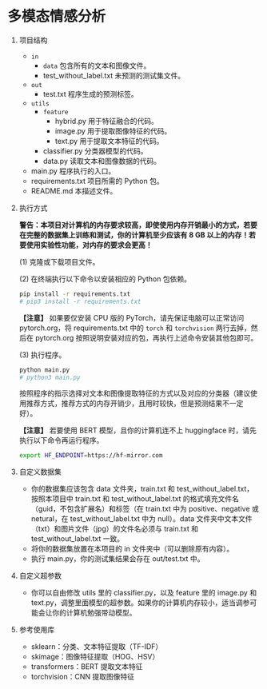 # 多模态情感分析

1. 项目结构
   - `in`
     * `data` 包含所有的文本和图像文件。
     * test_without_label.txt 未预测的测试集文件。
   - `out`
     * test.txt 程序生成的预测标签。
   - `utils`
     * `feature`
       - hybrid.py 用于特征融合的代码。
       - image.py 用于提取图像特征的代码。
       - text.py 用于提取文本特征的代码。
     * classifier.py 分类器模型的代码。
     * data.py 读取文本和图像数据的代码。
   - main.py 程序执行的入口。
   - requirements.txt 项目所需的 Python 包。
   - README.md 本描述文件。

2. 执行方式
   
   **警告：本项目对计算机的内存要求较高，即使使用内存开销最小的方式，若要在完整的数据集上训练和测试，你的计算机至少应该有 8 GB 以上的内存！若要使用实验性功能，对内存的要求会更高！**
   
   (1) 克隆或下载项目文件。
   
   (2) 在终端执行以下命令以安装相应的 Python 包依赖。
   ```bash
   pip install -r requirements.txt
   # pip3 install -r requirements.txt
   ```
   **【注意】** 如果要仅安装 CPU 版的 PyTorch，请先保证电脑可以正常访问 pytorch.org，将 requirements.txt 中的 `torch` 和 `torchvision` 两行去掉，然后在 pytorch.org 按照说明安装对应的包，再执行上述命令安装其他包即可。
   
   (3) 执行程序。
   ```bash
   python main.py
   # python3 main.py
   ```
   按照程序的指示选择对文本和图像提取特征的方式以及对应的分类器（建议使用推荐方式，推荐方式的内存开销少，且用时较快，但是预测结果不一定好）。
   
   **【注意】** 若要使用 BERT 模型，且你的计算机连不上 huggingface 时，请先执行以下命令再运行程序。
   ```bash
   export HF_ENDPOINT=https://hf-mirror.com
   ```

4. 自定义数据集
   - 你的数据集应该包含 data 文件夹，train.txt 和 test_without_label.txt，按照本项目中 train.txt 和 test_without_label.txt 的格式填充文件名（guid，不包含扩展名）和标签（在 train.txt 中为 positive、negative 或 netural，在 test_without_label.txt 中为 null）。data 文件夹中文本文件（txt）和图片文件（jpg）的文件名必须与 train.txt 和 test_without_label.txt 一致。
   - 将你的数据集放置在本项目的 in 文件夹中（可以删除原有内容）。
   - 执行 main.py，你的测试集结果会存在 out/test.txt 中。

5. 自定义超参数
   - 你可以自由修改 utils 里的 classifier.py，以及 feature 里的 image.py 和 text.py，调整里面模型的超参数。如果你的计算机内存较小，适当调参可能会让你的计算机勉强带动模型。

6. 参考使用库
   - sklearn：分类、文本特征提取（TF-IDF）
   - skimage：图像特征提取（HOG、HSV）
   - transformers：BERT 提取文本特征
   - torchvision：CNN 提取图像特征

